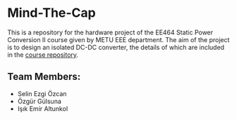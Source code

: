 # Mind-The-Cap

This is a repository for the hardware project of the EE464 Static Power Conversion II course given by METU EEE department. 
The aim of the project is to design an isolated DC-DC converter, the details of which are included in the [course repository](https://github.com/odtu/ee464).

## Team Members: 

* Selin Ezgi Özcan
* Özgür Gülsuna
* Işık Emir Altunkol
